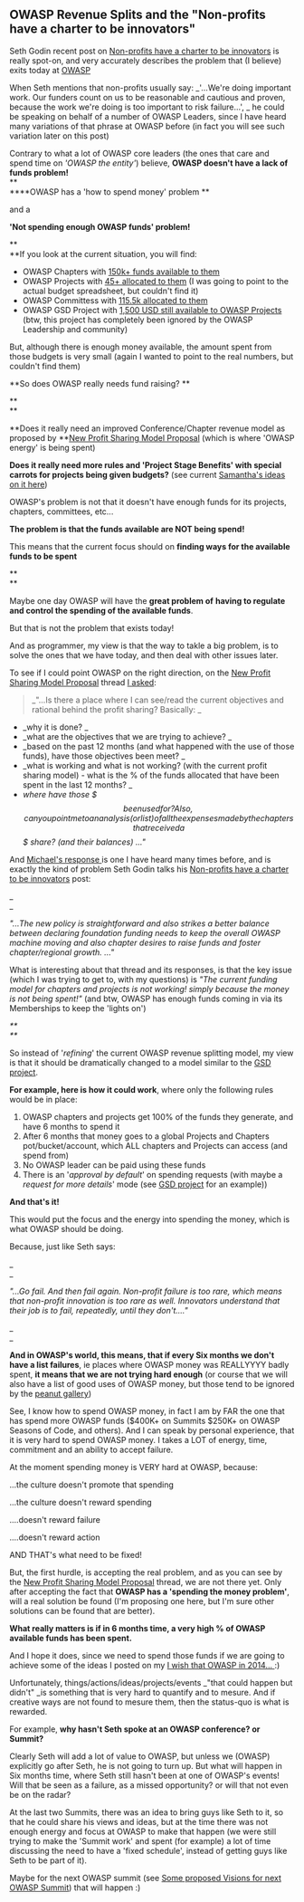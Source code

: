 ##  OWASP Revenue Splits and the "Non-profits have a charter to be innovators" 

Seth Godin recent post on [Non-profits have a charter to be innovators](http://sethgodin.typepad.com/seths_blog/2012/11/non-profits-more-innovative.html) is really spot-on, and very accurately describes the problem that (I believe) exits today at [OWASP](https://www.owasp.org/)

When Seth mentions that non-profits usually say: _'...We're doing important work. Our funders count on us to be reasonable and cautious and proven, because the work we're doing is too important to risk failure...', _ he could be speaking on behalf of a number of OWASP Leaders, since I have heard many variations of that phrase at OWASP before (in fact you will see such variation later on this post)

Contrary to what a lot of OWASP core leaders (the ones that care and spend time on _'OWASP the entity'_) believe, **OWASP doesn't have a lack of funds problem!**  
**  
****OWASP has a 'how to spend money' problem **

and a

**'Not spending enough OWASP funds' problem!**  
  
**  
**If you look at the current situation, you will find:

  * OWASP Chapters with [150k+ funds available to them](https://docs.google.com/a/ddplus.net/spreadsheet/pub?hl=en_US&hl=en_US&key=0Atu4kyR3ljftdEdQWTczbUxoMUFnWmlTODZ2ZFZvaXc&output=html)
  * OWASP Projects with [45+ allocated to them](https://www.owasp.org/index.php/Projects_Reboot_2012) (I was going to point to the actual budget spreadsheet, but couldn't find it)
  * OWASP Committess with [115.5k allocated to them](https://docs.google.com/a/owasp.org/spreadsheet/ccc?key=0Atu4kyR3ljftdFBsRFVxSmpVVE5hN1g1bmYySjdMLXc#gid=0)
  * OWASP GSD Project with [1,500 USD still available to OWASP Projects](https://www.owasp.org/index.php/OWASP_GSD_Project) (btw, this project has completely been ignored by the OWASP Leadership and community)

But, although there is enough money available, the amount spent from those budgets is very small (again I wanted to point to the real numbers, but couldn't find them)

  


**So does OWASP really needs fund raising? **

**  
**

**Does it really need an improved Conference/Chapter revenue model as proposed by **[New Profit Sharing Model Proposal](http://lists.owasp.org/pipermail/owasp-leaders/2012-November/008227.html) (which is where 'OWASP energy' is being spent)

  


**Does it really need more rules and 'Project Stage Benefits' with special carrots for projects being given budgets?** (see current [Samantha's ideas on it here](https://docs.google.com/a/owasp.org/document/d/15lPNSxokO5ogGxWo-xvLNYh0C3c8-nWjgWnRfTfm0OU/edit))

  


OWASP's problem is not that it doesn't have enough funds for its projects, chapters, committees, etc...

  


**The problem is that the funds available are NOT being spend!**

  


This means that the current focus should on **finding ways for the available funds to be spent**

**  
**

Maybe one day OWASP will have the **great problem of** **having to regulate and control the spending of the available funds**. 

  


But that is not the problem that exists today! 

  


And as programmer, my view is that the way to takle a big problem, is to solve the ones that we have today, and then deal with other issues later.

  


To see if I could point OWASP on the right direction, on the [New Profit Sharing Model Proposal](http://lists.owasp.org/pipermail/owasp-leaders/2012-November/008227.html) thread [I asked](http://lists.owasp.org/pipermail/owasp-leaders/2012-November/008228.html):  

  


  


>   

> 
> _"...Is there a place where I can see/read the current objectives and rational behind the profit sharing? Basically: _

  


  * _why it is done? _
  * _what are the objectives that we are trying to achieve? _
  * _based on the past 12 months (and what happened with the use of those funds), have those objectives been meet? _
  * _what is working and what is not working? (with the current profit sharing model) - what is the % of the funds allocated that have been spent in the last 12 months? _
  * _where have those $$$ been used for? Also, can you point me to an analysis (or list) of all the expenses made by the chapters that received a $$$ share? (and their balances) ..."_

  


And [Michael's response ](http://lists.owasp.org/pipermail/owasp-leaders/2012-November/008244.html)is one I have heard many times before, and is exactly the kind of problem Seth Godin talks his  [Non-profits have a charter to be innovators](http://sethgodin.typepad.com/seths_blog/2012/11/non-profits-more-innovative.html) post:

_  
_

_"...The new policy is straightforward and also strikes a better balance between declaring foundation funding needs to keep the overall OWASP machine moving and also chapter desires to raise funds and foster chapter/regional growth. ..."_

  


What is interesting about that thread and its responses, is that the key issue (which I was trying to get to, with my questions) is _"The current funding model for chapters and projects is not working! simply because the money is not being spent!"_ (and btw, OWASP has enough funds coming in via its Memberships to keep the 'lights on')

_**  
**_

So instead of '_refining_' the current OWASP revenue splitting model, my view is that it should be dramatically changed to a model similar to the [GSD project](https://www.owasp.org/index.php/OWASP_GSD_Project).

  


**For example, here is how it could work**, where only the following rules would be in place:

  1. OWASP chapters and projects get 100% of the funds they generate, and have 6 months to spend it
  2. After 6 months that money goes to a global Projects and Chapters pot/bucket/account, which ALL chapters and Projects can access (and spend from)
  3. No OWASP leader can be paid using these funds
  4. There is an '_approval by default_' on spending requests (with maybe a _request for more details_' mode (see  [GSD project](https://www.owasp.org/index.php/OWASP_GSD_Project) for an example))

**And that's it!**

  


This would put the focus and the energy into spending the money, which is what OWASP should be doing.

  


Because, just like Seth says:

_  
_

_"...Go fail. And then fail again. Non-profit failure is too rare, which means that non-profit innovation is too rare as well. Innovators understand that their job is to fail, repeatedly, until they don't...."_

_  
_

**And in OWASP's world, this means, that if every Six months we don't have a list failures**, ie places where OWASP money was REALLYYYY badly spent, **it means that we are not trying hard enough** (or course that we will also have a list of good uses of OWASP money, but those tend to be ignored by the [peanut gallery](http://en.wikipedia.org/wiki/Peanut_gallery))

  


See, I know how to spend OWASP money, in fact I am by FAR the one that has spend more OWASP funds ($400K+ on Summits $250K+ on OWASP Seasons of Code, and others). And I can speak by personal experience, that it is very hard to spend OWASP money. I takes a LOT of energy, time, commitment and an ability to accept failure.

  


At the moment spending money is VERY hard at OWASP, because:

  


...the culture doesn't promote that spending

  


...the culture doesn't reward spending

  


....doesn't reward failure

  


....doesn't reward action

  


  


AND THAT's what need to be fixed!

  


But, the first hurdle, is accepting the real problem, and as you can see by the [New Profit Sharing Model Proposal](http://lists.owasp.org/pipermail/owasp-leaders/2012-November/008227.html) thread, we are not there yet. Only after accepting the fact that **OWASP has a 'spending the money problem'**, will a real solution be found (I'm proposing one here, but I'm sure other solutions can be found that are better).

  


**What really matters is if in 6 months time,  a very high % of OWASP available funds has been spent.**

  


And I hope it does, since we need to spend those funds if we are going to achieve some of the ideas I posted on my [I wish that OWASP in 2014... ](http://diniscruz.blogspot.com/2012/11/i-wish-that-owasp-in-2014.html) :)

  


Unfortunately, things/actions/ideas/projects/events _"that could happen but didn't" _is something that is very hard to quantify and to mesure. And if creative ways are not found to mesure them, then the status-quo is what is rewarded.

  


For example, **why hasn't Seth spoke at an OWASP conference? or Summit?**

  


Clearly Seth will add a lot of value to OWASP, but unless we (OWASP) explicitly go after Seth, he is not going to turn up. But what will happen in Six months time, where Seth still hasn't been at one of OWASP's events! Will that be seen as a failure, as a missed opportunity? or will that not even be on the radar?

  


At the last two Summits, there was an idea to bring guys like Seth to it, so that he could share his views and ideas, but at the time there was not enough energy and focus at OWASP to make that happen (we were still trying to make the 'Summit work' and spent (for example) a lot of time discussing the need to have a 'fixed schedule',  instead of getting guys like Seth to be part of it). 

  


Maybe for the next OWASP summit (see [Some proposed Visions for next OWASP Summit](http://diniscruz.blogspot.com/2012/04/some-proposed-visions-for-next-owasp.html)) that will happen :)
